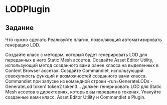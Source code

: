 # LODPlugin

## Задание
Что нужно сделать
Реализуйте плагин, позволяющий автоматизировать генерацию LOD.

Создайте класс с методом, который будет генерировать LOD для переданных в него Static Mesh ассетов.
Создайте Asset Editor Utility, использующий метод созданного вами ранее класса на выделенных в Content Browser ассетах.
Создайте Commandlet, использующий совокупность функций и возможностей созданного вами класса. Commandlet при запуске из командной строки -run=GenerateLODs -GenerateLod token1 token2 token3… должен генерировать LOD для Static Mesh ассетов в директориях, которые вы передали в токенах.
Упакуйте созданные вами класс, Asset Editor Utility и Commandlet в Plugin.
